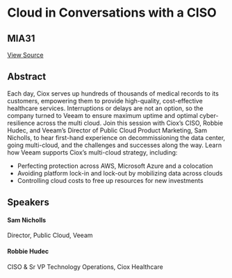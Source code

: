 # Cloud in Conversations with a CISO
## MIA31
[View Source](https://connect.veeam.com/flow/veeam/veeamon2023/attendeeportal/page/sessioncatalog/session/1678314165361001btot)

## Abstract
Each day, Ciox serves up hundreds of thousands of medical records to its customers, empowering them to provide high-quality, cost-effective healthcare services. Interruptions or delays are not an option, so the company turned to Veeam to ensure maximum uptime and optimal cyber-resilience across the multi cloud. Join this session with Ciox’s CISO, Robbie Hudec, and Veeam’s Director of Public Cloud Product Marketing, Sam Nicholls, to hear first-hand experience on decommissioning the data center, going multi-cloud, and the challenges and successes along the way. Learn how Veeam supports Ciox’s multi-cloud strategy, including:
- Perfecting protection across AWS, Microsoft Azure and a colocation
- Avoiding platform lock-in and lock-out by mobilizing data across clouds
- Controlling cloud costs to free up resources for new investments


## Speakers
#### Sam Nicholls
Director, Public Cloud, Veeam
#### Robbie Hudec
CISO & Sr VP Technology Operations, Ciox Healthcare